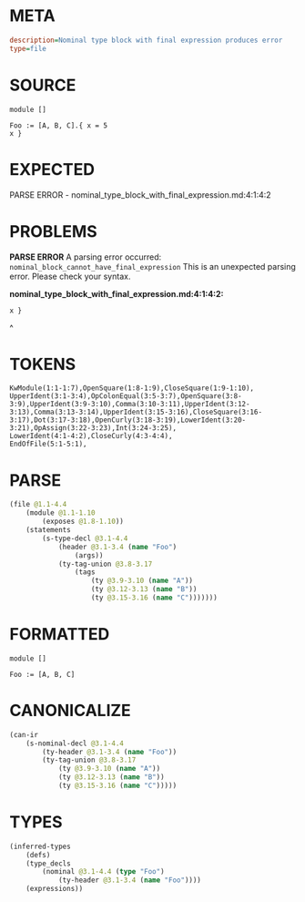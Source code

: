 # META
~~~ini
description=Nominal type block with final expression produces error
type=file
~~~
# SOURCE
~~~roc
module []

Foo := [A, B, C].{ x = 5
x }
~~~
# EXPECTED
PARSE ERROR - nominal_type_block_with_final_expression.md:4:1:4:2
# PROBLEMS
**PARSE ERROR**
A parsing error occurred: `nominal_block_cannot_have_final_expression`
This is an unexpected parsing error. Please check your syntax.

**nominal_type_block_with_final_expression.md:4:1:4:2:**
```roc
x }
```
^


# TOKENS
~~~zig
KwModule(1:1-1:7),OpenSquare(1:8-1:9),CloseSquare(1:9-1:10),
UpperIdent(3:1-3:4),OpColonEqual(3:5-3:7),OpenSquare(3:8-3:9),UpperIdent(3:9-3:10),Comma(3:10-3:11),UpperIdent(3:12-3:13),Comma(3:13-3:14),UpperIdent(3:15-3:16),CloseSquare(3:16-3:17),Dot(3:17-3:18),OpenCurly(3:18-3:19),LowerIdent(3:20-3:21),OpAssign(3:22-3:23),Int(3:24-3:25),
LowerIdent(4:1-4:2),CloseCurly(4:3-4:4),
EndOfFile(5:1-5:1),
~~~
# PARSE
~~~clojure
(file @1.1-4.4
	(module @1.1-1.10
		(exposes @1.8-1.10))
	(statements
		(s-type-decl @3.1-4.4
			(header @3.1-3.4 (name "Foo")
				(args))
			(ty-tag-union @3.8-3.17
				(tags
					(ty @3.9-3.10 (name "A"))
					(ty @3.12-3.13 (name "B"))
					(ty @3.15-3.16 (name "C")))))))
~~~
# FORMATTED
~~~roc
module []

Foo := [A, B, C]
~~~
# CANONICALIZE
~~~clojure
(can-ir
	(s-nominal-decl @3.1-4.4
		(ty-header @3.1-3.4 (name "Foo"))
		(ty-tag-union @3.8-3.17
			(ty @3.9-3.10 (name "A"))
			(ty @3.12-3.13 (name "B"))
			(ty @3.15-3.16 (name "C")))))
~~~
# TYPES
~~~clojure
(inferred-types
	(defs)
	(type_decls
		(nominal @3.1-4.4 (type "Foo")
			(ty-header @3.1-3.4 (name "Foo"))))
	(expressions))
~~~
